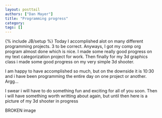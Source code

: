 ```yaml
---
layout: posttail
authors: ["Dan Mayer"]
title: "Programming progress"
category:
tags: []
---
```

{% include JB/setup %}
Today I accomplished alot on many different programming projects. 3 to be correct. Anyways, I got my comp org program almost done which is nice. I made some really good progress on my text categorization project for work. Then finally for my 3d graphics class i made some good progress on my very simple 3d shooter.


I am happy to have accomplished so much, but on the downside it is 10:30 and i have been programming the entire day on one project or another. Argg...


I swear i will have to do something fun and exciting for all of you soon. Then i will have something worth writting about again, but until then here is a picture of my 3d shooter in progress

BROKEN image